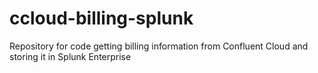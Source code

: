 # ccloud-billing-splunk
Repository for code getting billing information from Confluent Cloud and storing it in Splunk Enterprise
